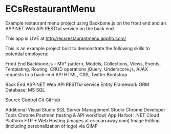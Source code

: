 ECsRestaurantMenu
=================

Example restaurant menu project using Backbone.js on the front end and an ASP.NET Web API RESTful service on the back end

This app is LIVE at http://ecsrestaurantmenu.apphb.com/

This is an example project built to demonstrate the following skills to potential employers:

Front End
  Backbone.js - MV* pattern, Models, Collections, Views, Events, Templating, Routing, CRUD operations
  jQuery, Underscore.js, AJAX requests to a back-end API
  HTML, CSS, Twitter Bootstrap

Back End
  ASP.NET Web API RESTful service
  Entity Framework ORM
  Database: MS SQL

Source Control
  Git
  GitHub

Additional
  Visual Studio
  SQL Server Management Studio
  Chrome Developer Tools
  Chrome Postman (testing & API workflow)
  App Harbor: .NET Cloud Platform
  FTP + Web Hosting (images at ericcarraway.com)
  Image Editing (including personalization of logo) via GIMP
